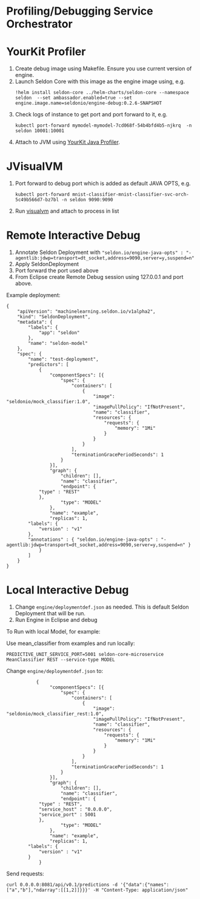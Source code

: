# Profiling/Debugging Service Orchestrator

# YourKit Profiler

  1. Create debug image using Makefile. Ensure you use current version of engine.
  1. Launch Seldon Core with this image as the engine image using, e.g.
     ```
     !helm install seldon-core ../helm-charts/seldon-core --namespace seldon  --set ambassador.enabled=true --set engine.image.name=seldonio/engine-debug:0.2.6-SNAPSHOT
     ```
  1. Check logs of instance to get port and port forward to it, e.g.
     ```
     kubectl port-forward mymodel-mymodel-7cd068f-54b4bfd4b5-njkrq  -n seldon 10001:10001
     ```
  1. Attach to JVM using [YourKit Java Profiler](https://www.ej-technologies.com/products/jprofiler/overview.html).

# JVisualVM

  1. Port forward to debug port which is added as default JAVA OPTS, e.g.
     ```
     kubectl port-forward mnist-classifier-mnist-classifier-svc-orch-5c49b566d7-bz7bl -n seldon 9090:9090
     ```
  1. Run [visualvm](https://visualvm.github.io/) and attach to process in list


# Remote Interactive Debug

  1. Annotate Seldon Deployment with ```"seldon.io/engine-java-opts" : "-agentlib:jdwp=transport=dt_socket,address=9090,server=y,suspend=n"```
  1. Apply SeldonDeployment
  1. Port forward the port used above
  1. From Eclipse create Remote Debug session using 127.0.0.1 and port above.

Example deployment:

```
{
    "apiVersion": "machinelearning.seldon.io/v1alpha2",
    "kind": "SeldonDeployment",
    "metadata": {
        "labels": {
            "app": "seldon"
        },
        "name": "seldon-model"
    },
    "spec": {
        "name": "test-deployment",
        "predictors": [
            {
                "componentSpecs": [{
                    "spec": {
                        "containers": [
                            {
                                "image": "seldonio/mock_classifier:1.0",
                                "imagePullPolicy": "IfNotPresent",
                                "name": "classifier",
                                "resources": {
                                    "requests": {
                                        "memory": "1Mi"
                                    }
                                }
                            }
                        ],
                        "terminationGracePeriodSeconds": 1
                    }
                }],
                "graph": {
                    "children": [],
                    "name": "classifier",
                    "endpoint": {
			"type" : "REST"
		    },
                    "type": "MODEL"
                },
                "name": "example",
                "replicas": 1,
		"labels": {
		    "version" : "v1"
		},
		"annotations" : { "seldon.io/engine-java-opts" : "-agentlib:jdwp=transport=dt_socket,address=9090,server=y,suspend=n" }
            }
        ]
    }
}
```

# Local Interactive Debug

 1. Change ```engine/deploymentdef.json``` as needed. This is default Seldon Deployment that will be run.
 1. Run Engine in Eclipse and debug

To Run with local Model, for example:

Use mean_classifier from examples and run locally:

 ```
 PREDICTIVE_UNIT_SERVICE_PORT=5001 seldon-core-microservice MeanClassifier REST --service-type MODEL
 ```

Change ```engine/deploymentdef.json``` to:

```
           {
                "componentSpecs": [{
                    "spec": {
                        "containers": [
                            {
                                "image": "seldonio/mock_classifier_rest:1.0",
                                "imagePullPolicy": "IfNotPresent",
                                "name": "classifier",
                                "resources": {
                                    "requests": {
                                        "memory": "1Mi"
                                    }
                                }
                            }
                        ],
                        "terminationGracePeriodSeconds": 1
                    }
                }],
                "graph": {
                    "children": [],
                    "name": "classifier",
                    "endpoint": {
			"type" : "REST",
			"service_host" : "0.0.0.0",
			"service_port" : 5001
		    },
                    "type": "MODEL"
                },
                "name": "example",
                "replicas": 1,
		"labels": {
		    "version" : "v1"
		}
            }
```

Send requests:

```
curl 0.0.0.0:8081/api/v0.1/predictions -d '{"data":{"names":["a","b"],"ndarray":[[1,2]]}}}' -H "Content-Type: application/json"
```

